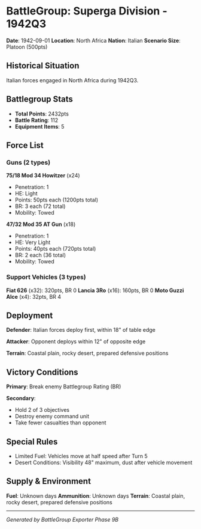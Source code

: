 # BattleGroup: Superga Division - 1942Q3

**Date**: 1942-09-01
**Location**: North Africa
**Nation**: Italian
**Scenario Size**: Platoon (500pts)

## Historical Situation

Italian forces engaged in North Africa during 1942Q3.

## Battlegroup Stats

- **Total Points**: 2432pts
- **Battle Rating**: 112
- **Equipment Items**: 5

## Force List

### Guns (2 types)

**75/18 Mod 34 Howitzer** (x24)
- Penetration: 1
- HE: Light
- Points: 50pts each (1200pts total)
- BR: 3 each (72 total)
- Mobility: Towed

**47/32 Mod 35 AT Gun** (x18)
- Penetration: 1
- HE: Very Light
- Points: 40pts each (720pts total)
- BR: 2 each (36 total)
- Mobility: Towed

### Support Vehicles (3 types)

**Fiat 626** (x32): 320pts, BR 0
**Lancia 3Ro** (x16): 160pts, BR 0
**Moto Guzzi Alce** (x4): 32pts, BR 4

## Deployment

**Defender**: Italian forces deploy first, within 18" of table edge

**Attacker**: Opponent deploys within 12" of opposite edge

**Terrain**: Coastal plain, rocky desert, prepared defensive positions

## Victory Conditions

**Primary**: Break enemy Battlegroup Rating (BR)

**Secondary**:
- Hold 2 of 3 objectives
- Destroy enemy command unit
- Take fewer casualties than opponent

## Special Rules

- Limited Fuel: Vehicles move at half speed after Turn 5
- Desert Conditions: Visibility 48" maximum, dust after vehicle movement

## Supply & Environment

**Fuel**: Unknown days
**Ammunition**: Unknown days
**Terrain**: Coastal plain, rocky desert, prepared defensive positions

---

*Generated by BattleGroup Exporter Phase 9B*
